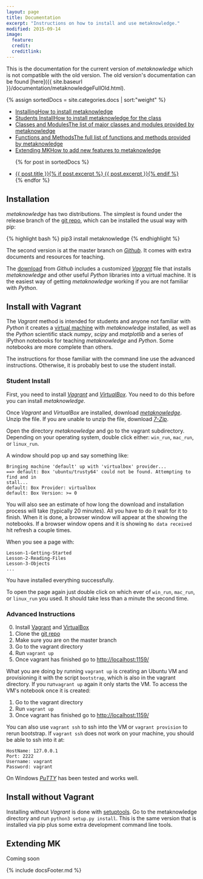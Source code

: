 ```yaml
---
layout: page
title: Documentation
excerpt: "Instructions on how to install and use metaknowledge."
modified: 2015-09-14
image:
  feature:
  credit:
  creditlink:
---
```


This is the documentation for the current version of _metaknowledge_ which is not compatible with the old version. The old version's documentation can be found [here]({{ site.baseurl }}/documentation/metaknowledgeFullOld.html).


{% assign sortedDocs = site.categories.docs | sort:"weight"  %}
<ul class="post-list">
   <li><article>
   <a href="#Installing">Installing<span class="excerpt">How to install metaknowledge</span></a>
   </article></li>
   <li><article>
   <a href="#Students">Students Install<span class="excerpt">How to install metaknowledge for the class</span></a>
   </article></li>
   <li><article>
   <a href="{{ site.baseurl }}/documentation/metaknowledgeFull.html#objlist">Classes and Modules<span class="excerpt">The list of major classes and modules provided by metaknowledge</span></a>
   </article></li>
   <li><article>
   <a href="{{ site.baseurl }}/documentation/metaknowledgeFull.html#fulllist">Functions and Methods<span class="excerpt">The full list of functions and methods provided by metaknowledge</span></a>
   </article></li>
   <li><article>
   <a href="#Extending">Extending MK<span class="excerpt">How to add new features to metaknowledge</span></a>
   </article></li>




{% for post in sortedDocs %}
  <li><article><a href="{{ site.baseurl }}/documentation/metaknowledgeFull.html#{{ post.title }}">{{ post.title }}{% if post.excerpt %} <span class="excerpt">{{ post.excerpt }}</span>{% endif %}</a></article></li>
{% endfor %}

</ul>


## <a name="Installing"></a>Installation

_metaknowledge_ has two distributions. The simplest is found under the release branch of the [git repo](https://github.com/networks-lab/metaknowledge/tree/release), which can be installed the usual way with pip:

{% highlight bash %}
pip3 install metaknowledge
{% endhighlight %}

The second version is at the master branch on [_Github_](https://github.com/networks-lab/metaknowledge). It comes with extra documents and resources for teaching.

The [download](https://github.com/networks-lab/metaknowledge/archive/master.zip) from _Github_ includes a customized [_Vagrant_](https://www.vagrantup.com) file that installs _metaknowledge_ and other useful _Python_ libraries into a virtual machine. It is the easiest way of getting _metaknowledge_ working if you are not familiar with _Python_.

## Install with Vagrant

The _Vagrant_ method is intended for students and anyone not familiar with _Python_ it creates a [virtual machine](https://en.wikipedia.org/wiki/Virtual_machine) with _metaknowledge_ installed, as well as the _Python_ scientific stack _numpy_, _scipy_ and _matplotlib_ and a series of iPython notebooks for teaching _metaknowledge_ and _Python_. Some notebooks are more complete than others.

The instructions for those familiar with the command line use the advanced instructions. Otherwise, it is probably best to use the student install.

### <a name="Students">Student Install

First, you need to install [_Vagrant_](https://www.vagrantup.com/downloads.html) and [_VirtualBox_](https://www.virtualbox.org/wiki/Downloads). You need to do this before you can install _metaknowledge_.

Once _Vagrant_ and _VirtualBox_ are installed, download [_metaknowledge_](https://github.com/networks-lab/metaknowledge/archive/master.zip). Unzip the file. If you are unable to unzip the file, download [_7-Zip_](http://www.7-zip.org/).

Open the directory _metaknowledge_ and go to the vagrant subdirectory. Depending on your operating system, double click either: `win_run`, `mac_run`, or `linux_run`.

A window should pop up and say something like:

    Bringing machine 'default' up with 'virtualbox' provider...
    ==> default: Box 'ubuntu/trusty64' could not be found. Attempting to find and in
    stall...
    default: Box Provider: virtualbox
    default: Box Version: >= 0

You will also see an estimate of how long the download and installation process will take (typically 20 minutes). All you have to do it wait for it to finish. When it is done, a browser window will appear at the showing the notebooks. If a browser window opens and it is showing `No data received` hit refresh a couple times.

When you see a page with:

    Lesson-1-Getting-Started
    Lesson-2-Reading-Files
    Lesson-3-Objects
    ...

You have installed everything successfully.

To open the page again just double click on which ever of `win_run`, `mac_run`, or `linux_run` you used. It should take less than a minute the second time.

### Advanced Instructions
0. Install [Vagrant](https://www.vagrantup.com/downloads.html) and [VirtualBox](https://www.virtualbox.org/wiki/Downloads)
1. Clone the [git repo](https://github.com/networks-lab/metaknowledge.git)
2. Make sure you are on the master branch
3. Go to the vagrant directory
4. Run `vagrant up`
5. Once vagrant has finished go to [http://localhost:1159/](http://localhost:1159/)

What you are doing by running `vagrant up` is creating an Ubuntu VM and provisioning it with the script `bootstrap`, which is also in the vagrant directory. If you run`vagrant up` again it only starts the VM. To access the VM's notebook once it is created:

1. Go to the vagrant directory
2. Run `vagrant up`
3. Once vagrant has finished go to [http://localhost:1159/](http://localhost:1159/)

You can also use `vagrant ssh` to ssh into the VM or `vagrant provision` to rerun bootstrap. If `vagrant ssh` does not work on your machine, you should be able to ssh into it at:

    HostName: 127.0.0.1
    Port: 2222
    Username: vagrant
    Password: vagrant

On Windows [_PuTTY_](http://www.chiark.greenend.org.uk/~sgtatham/putty/) has been tested and works well.

## Install without Vagrant

Installing without _Vagrant_ is done with [setuptools](https://pypi.python.org/pypi/setuptools). Go to the metaknowledge directory and run `python3 setup.py install`. This is the same version that is installed via pip plus some extra development command line tools.

## <a name="Extending"></a>Extending MK

Coming soon

{% include docsFooter.md %}

